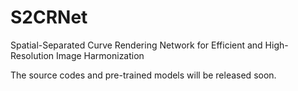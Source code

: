 # S2CRNet
Spatial-Separated Curve Rendering Network for Efficient and High-Resolution Image Harmonization

The source codes and pre-trained models will be released soon.
